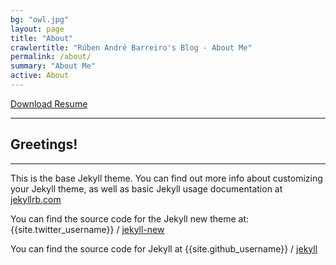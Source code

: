 ```yaml
---
bg: "owl.jpg"
layout: page
title: "About"
crawlertitle: "Rúben André Barreiro's Blog - About Me"
permalink: /about/
summary: "About Me"
active: About
---
```


<a href="/henrique-ferrolho-resume.pdf">Download Resume</a>

<hr />

<h2 id="greetings">Greetings!</h2>

<hr />

This is the base Jekyll theme. You can find out more info about customizing your Jekyll theme, as well as basic Jekyll usage documentation at [jekyllrb.com](http://jekyllrb.com/)

You can find the source code for the Jekyll new theme at:
{{site.twitter_username}} /
[jekyll-new](https://github.com/jglovier/jekyll-new)

You can find the source code for Jekyll at
{{site.github_username}} /
[jekyll](https://github.com/jekyll/jekyll)

